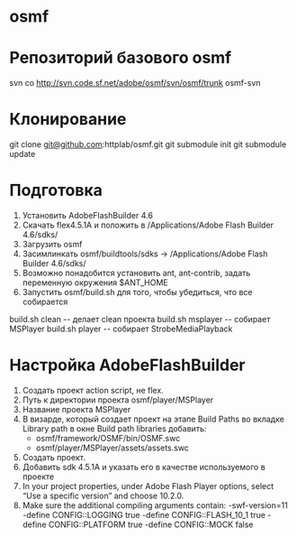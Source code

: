 osmf
====

# Репозиторий базового osmf
svn co http://svn.code.sf.net/adobe/osmf/svn/osmf/trunk osmf-svn


# Клонирование

git clone git@github.com:httplab/osmf.git
git submodule init
git submodule update

# Подготовка

1. Установить AdobeFlashBuilder 4.6
2. Скачать flex4.5.1A и положить в /Applications/Adobe Flash Builder 4.6/sdks/
3. Загрузить osmf
4. Засимлинкать osmf/buildtools/sdks -> /Applications/Adobe Flash Builder 4.6/sdks/
5. Возможно понадобится установить ant, ant-contrib, задать переменную окружения $ANT_HOME
6. Запустить osmf/build.sh для того, чтобы убедиться, что все собирается


build.sh clean -- делает clean проекта
build.sh msplayer -- собирает MSPlayer
build.sh player -- собирает StrobeMediaPlayback

# Настройка AdobeFlashBuilder

1. Создать проект action script, не flex.
2. Путь к директории проекта osmf/player/MSPlayer
3. Название проекта MSPlayer
4. В визарде, который создает проект на этапе Build Paths во вкладке Library path
   в окне Build path libraries добавить:
   - osmf/framework/OSMF/bin/OSMF.swc
   - osmf/player/MSPlayer/assets/assets.swc
5. Создать проект.
6. Добавить sdk 4.5.1A и указать его в качестве используемого в проекте
6. In your project properties, under Adobe Flash Player options, select “Use a specific version” and choose 10.2.0.
7. Make sure the additional compiling arguments contain:
   -swf-version=11 -define CONFIG::LOGGING true -define CONFIG::FLASH_10_1 true -define CONFIG::PLATFORM
   true -define CONFIG::MOCK false

